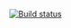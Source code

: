 [![Build status](https://ci.appveyor.com/api/projects/status/wao2fynarwfeguax?svg=true)](https://ci.appveyor.com/project/andrewklips/api-2)
